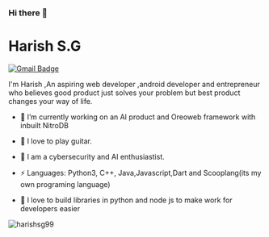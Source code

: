 ### Hi there 👋
 


 # Harish S.G

 [![Gmail Badge](https://img.shields.io/badge/-harishsg99@gmail.com-c14438?style=flat-square&logo=Gmail&logoColor=white&link=mailto:balanaguharshavardhan@gmail.com)](mailto:balanaguharshavardhan@gmail.com)
 
I'm Harish ,An aspiring web developer ,android developer and  entrepreneur who believes good product just solves your problem but best product changes your way of life.
 
- 🔭 I’m currently working on an AI product and Oreoweb framework with inbuilt NitroDB

 - 🌱 I  love to play guitar.

 - 🌱 I am a cybersecurity and AI enthusiastist.

 - ⚡ Languages: Python3, C++, Java,Javascript,Dart and Scooplang(its my own programing language)

 - 🌱 I love to build libraries in python and node js to make work for developers easier
 
<p align="left"><img src="https://github-readme-stats.vercel.app/api?username=harsha130699&show_icons=true" alt="harishsg99" /></p>
 
